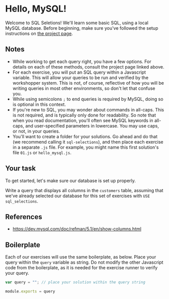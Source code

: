 # Hello, MySQL!

Welcome to SQL Seletions! We'll learn some basic SQL, using a local MySQL database. Before beginning, make sure you've followed the setup instructions on [the project page](https://github.com/chrisbay/sql-selections).

## Notes
* While working to get each query right, you have a few options. For details on each of these methods, consult the project page linked above.
* For each exercise, you will put an SQL query within a Javascript variable. This will allow your queries to be run and verified by the workshopper system. This is not, of course, reflective of how you will be writing queries in most other environments, so don't let that confuse you.
* While using semicolons `;` to end queries is required by MySQL, doing so is optional in this context.
* If you're new to SQL, you may wonder about commands in all-caps. This is not required, and is typically only done for readability. So note that when you read documentation, you'll often see MySQL keywords in all-caps, and user-specified parameters in lowercase. You may use caps, or not, in your queries.
* You'll want to create a folder for your solutions. Go ahead and do that (we recommend calling it `sql-selections`), and then place each exercise in a separate `.js` file. For example, you might name this first solution's file `01.js` or `hello_mysql.js`.

## Your task
To get started, let's make sure our database is set up properly.

Write a query that displays all columns in the `customers` table, assuming that we've already selected our database for this set of exercises with `USE sql_selections`.


## References
* https://dev.mysql.com/doc/refman/5.1/en/show-columns.html

## Boilerplate
Each of our exercises will use the same boilerplate, as below. Place your query within the `query` variable as string. Do not modify the other Javascript code from the boilerplate, as it is needed for the exercise runner to verify your query.

```javascript
var query = ""; // place your solution within the query string

module.exports = query
```